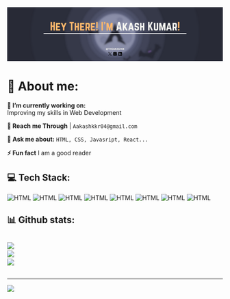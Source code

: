 
<p align="center"><img src="media/Hey There! I&apos;m Akash Kumar!.png" alt="Akash banner" style ="height: 40%; width: 100%; padding-top: 20px;" /></p>

# 💫 About me:

**🔭 I’m currently working on:** <br>
Improving my skills in Web Development

**📧 Reach me Through** | ```Aakashkkr04@gmail.com```

**💬 Ask me about:** ```HTML, CSS, Javasript, React...```

**⚡ Fun fact** I am a good reader


## 💻 Tech Stack:

  ![HTML](https://img.shields.io/badge/HTML-E34F26?style=for-the-badge&logo=HTML5&logoColor=white)
  ![HTML](https://img.shields.io/badge/CSS3-1572B6?style=for-the-badge&logo=css3&logoColor=white)
  ![HTML](https://img.shields.io/badge/JavaScript-323330?style=for-the-badge&logo=javascript&logoColor=F7DF1E)
  ![HTML](https://img.shields.io/badge/React-323330?style=for-the-badge&logo=react&logoColor=61DAFB)
  ![HTML](https://img.shields.io/badge/Shell_Script-323330?style=for-the-badge&logo=gnu-bash&logoColor=white)
  ![HTML](https://img.shields.io/badge/GIT-E44C30?style=for-the-badge&logo=git&logoColor=white)
  ![HTML](https://img.shields.io/badge/Linux-FCC624?style=for-the-badge&logo=linux&logoColor=black)
  ![HTML](https://img.shields.io/badge/language-1572B6?style=for-the-badge&logo=c&logoColor=white)




## 📊 Github stats: 
<div align="left" style="display: flex; flex-direction: column; gap:5px; width:100%;">

![](https://github-readme-stats.vercel.app/api?username=theakash04&theme=dark&hide_border=false&include_all_commits=false&count_private=false)<br/>
![](https://github-readme-streak-stats.herokuapp.com/?user=theakash04&theme=dark&hide_border=false)<br/>
![](https://github-readme-stats.vercel.app/api/top-langs/?username=theakash04&theme=dark&hide_border=false&include_all_commits=false&count_private=false&layout=compact)

</div>

<hr>

![](https://komarev.com/ghpvc/?username=theakash04&color=6272A4&label=Viewers)

